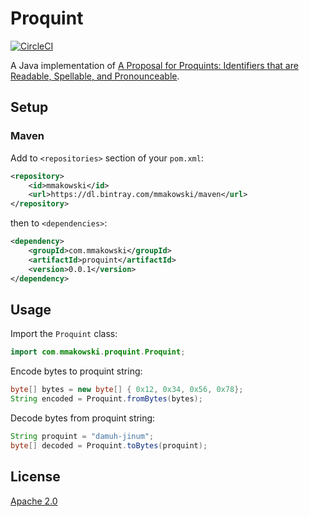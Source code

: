 # Proquint

[![CircleCI](https://circleci.com/gh/mmakowski/proquint.svg?style=svg)](https://circleci.com/gh/mmakowski/proquint)

A Java implementation of [A Proposal for Proquints: Identifiers that are Readable, Spellable, and Pronounceable](https://arxiv.org/html/0901.4016).

## Setup

### Maven

Add to `<repositories>` section of your `pom.xml`:

```xml
<repository>
    <id>mmakowski</id>
    <url>https://dl.bintray.com/mmakowski/maven</url>
</repository>
```

then to `<dependencies>`:

```xml
<dependency>
    <groupId>com.mmakowski</groupId>
    <artifactId>proquint</artifactId>
    <version>0.0.1</version>
</dependency>
```

## Usage

Import the `Proquint` class:

```java
import com.mmakowski.proquint.Proquint;
```

Encode bytes to proquint string:

```java
byte[] bytes = new byte[] { 0x12, 0x34, 0x56, 0x78};
String encoded = Proquint.fromBytes(bytes);
```

Decode bytes from proquint string:

```java
String proquint = "damuh-jinum";
byte[] decoded = Proquint.toBytes(proquint);
```

## License

[Apache 2.0](https://opensource.org/licenses/Apache-2.0)
